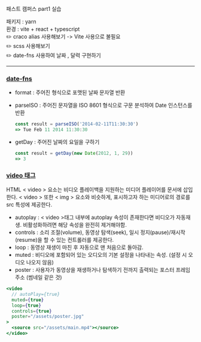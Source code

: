 패스트 캠퍼스 part1 실습

패키지 : yarn <br>
환경 : vite + react + typescript <br>
✏️ craco alias 사용해보기 -> Vite 사용으로 불필요<br>
✏️ scss 사용해보기<br>
✏️ date-fns 사용하여 날짜 , 달력 구현하기

---

### [date-fns](https://date-fns.org/)

- format : 주어진 형식으로 포맷된 날짜 문자열 반환
- parseISO : 주어진 문자열을 ISO 8601 형식으로 구문 분석하여 Date 인스턴스를 반환

  ```jsx
  const result = parseISO('2014-02-11T11:30:30')
  => Tue Feb 11 2014 11:30:30
  ```

- getDay : 주어진 날짜의 요일을 구하기

  ```jsx
  const result = getDay(new Date(2012, 1, 29))
  => 3
  ```

### [video 태그](https://developer.mozilla.org/ko/docs/Web/HTML/Element/video)

HTML < video > 요소는 비디오 플레이백을 지원하는 미디어 플레이어를 문서에 삽입한다.
< video > 또한 < img > 요소와 비슷하게, 표시하고자 하는 미디어로의 경로를 src 특성에 제공한다.

- autoplay : < video >태그 내부에 autoplay 속성이 존재한다면 비디오가 자동재생. 비활성화하려면 해당 속성을 완전히 제거해야함.
- controls : 소리 조절(volume), 동영상 탐색(seek), 일시 정지(pause)/재시작(resume)을 할 수 있는 컨트롤러를 제공한다.
- loop : 동영상 재생이 마친 후 자동으로 맨 처음으로 돌아감.
- muted : 비디오에 포함되어 있는 오디오의 기본 설정을 나타내는 속성. (설정 시 오디오 나오지 않음)
- poster : 사용자가 동영상을 재생하거나 탐색하기 전까지 출력되는 포스터 프레임 주소 (썸네일 같은 것)

```jsx
<video
  // autoPlay={true}
  muted={true}
  loop={true}
  controls={true}
  poster="/assets/poster.jpg"
>
  <source src="/assets/main.mp4"></source>
</video>
```

